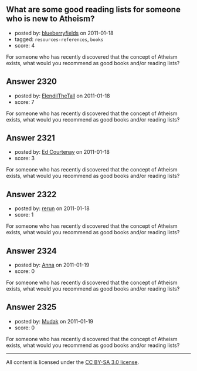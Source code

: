 ## What are some good reading lists for someone who is new to Atheism?

- posted by: [blueberryfields](https://stackexchange.com/users/-1/240-blueberryfields) on 2011-01-18
- tagged: `resources-references`, `books`
- score: 4

For someone who has recently discovered that the concept of Atheism exists, what would you recommend as good books and/or reading lists?



## Answer 2320

- posted by: [ElendilTheTall](https://stackexchange.com/users/-1/769-elendilthetall) on 2011-01-18
- score: 7

For someone who has recently discovered that the concept of Atheism exists, what would you recommend as good books and/or reading lists?



## Answer 2321

- posted by: [Ed Courtenay](https://stackexchange.com/users/-1/81-ed-courtenay) on 2011-01-18
- score: 3

For someone who has recently discovered that the concept of Atheism exists, what would you recommend as good books and/or reading lists?



## Answer 2322

- posted by: [rerun](https://stackexchange.com/users/-1/154-rerun) on 2011-01-18
- score: 1

For someone who has recently discovered that the concept of Atheism exists, what would you recommend as good books and/or reading lists?



## Answer 2324

- posted by: [Anna](https://stackexchange.com/users/-1/880-anna) on 2011-01-19
- score: 0

For someone who has recently discovered that the concept of Atheism exists, what would you recommend as good books and/or reading lists?



## Answer 2325

- posted by: [Mudak](https://stackexchange.com/users/-1/205-mudak) on 2011-01-19
- score: 0

For someone who has recently discovered that the concept of Atheism exists, what would you recommend as good books and/or reading lists?




---

All content is licensed under the [CC BY-SA 3.0 license](https://creativecommons.org/licenses/by-sa/3.0/).
